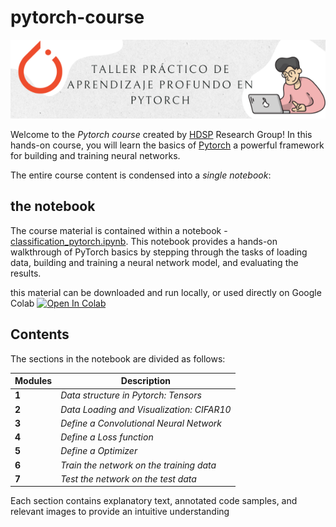 # pytorch-course

![presentation](figs/poster.png)

Welcome to the *Pytorch course* created by [HDSP](http://hdspgroup.com/) Research Group! In this hands-on course, you will learn the basics of [Pytorch](https://pytorch.org/) a powerful framework for building and training neural networks.

The entire course content is condensed into a *single notebook*:

## the notebook

The course material is contained within a notebook - [classification_pytorch.ipynb](https://github.com/hdspgroup/pytorch-course/blob/main/classification_pytorch.ipynb). This notebook provides a hands-on walkthrough of PyTorch basics by stepping through the tasks of loading data, building and training a neural network model, and evaluating the results.

this material can be downloaded and run locally, or used directly on Google Colab [![Open In Colab](https://colab.research.google.com/assets/colab-badge.svg)](https://colab.research.google.com/github/hdspgroup/pytorch-course/blob/main/classification_pytorch.ipynb) 



## Contents

The sections in the notebook are divided as follows:

Modules| Description
--- |---
**1** | *Data structure in Pytorch: Tensors*
**2** | *Data Loading and Visualization: CIFAR10*
**3** | *Define a Convolutional Neural Network*
**4** | *Define a Loss function*
**5** | *Define a Optimizer*
**6** | *Train the network on the training data*
**7** | *Test the network on the test data*

Each section contains explanatory text, annotated code samples, and relevant images to provide an intuitive understanding
